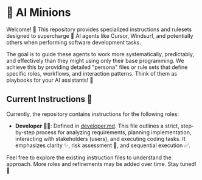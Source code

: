 # 🤖 AI Minions

Welcome! 👋 This repository provides specialized instructions and rulesets designed to supercharge 🚀 AI agents like Cursor, Windsurf, and potentially others when performing software development tasks.

The goal is to guide these agents to work more systematically, predictably, and effectively than they might using only their base programming. We achieve this by providing detailed "persona" files or rule sets that define specific roles, workflows, and interaction patterns. Think of them as playbooks for your AI assistants! 🧠

## Current Instructions 📜

Currently, the repository contains instructions for the following roles:

*   **Developer** 🧑‍💻: Defined in [developer.md](./developer.md). This file outlines a strict, step-by-step process for analyzing requirements, planning implementation, interacting with stakeholders (users), and executing coding tasks. It emphasizes clarity ✨, risk assessment 🧐, and sequential execution ✅.

Feel free to explore the existing instruction files to understand the approach. More roles and refinements may be added over time. Stay tuned! 👀 